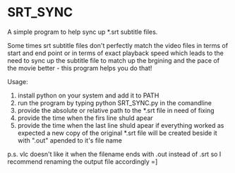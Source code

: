 # SRT_SYNC
A simple program to help sync up *.srt subtitle files.

Some times srt subtitle files don't perfectly match the video files in terms of start and end point or in terms of exact playback speed
which leads to the need to sync up the subtitle file to match up the brgining and the pace of the movie better - this program helps you do that!

Usage:
1. install python on your system and add it to PATH
2. run the program by typing python SRT_SYNC.py in the comandline
3. provide the absolute or relative path to the *.srt file in need of fixing
4. provide the time when the firs line shuld apear
5. provide the time when the last line shuld apear
if everything worked as expected a new copy of the original *.srt file will be created beside it with ".out" apended to it's file name

p.s. vlc doesn't like it when the filename ends with .out instead of .srt so I recommend renaming the output file accordingly =]
